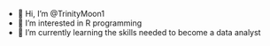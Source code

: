 - 👋 Hi, I’m @TrinityMoon1
- 👀 I’m interested in R programming 
- 🌱 I’m currently learning the skills needed to become a data analyst 


<!---
Tmoon7671/Tmoon7671 is a ✨ special ✨ repository because its `README.md` (this file) appears on your GitHub profile.
You can click the Preview link to take a look at your changes.
--->
